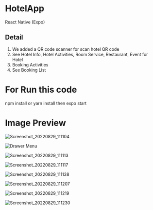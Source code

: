 # HotelApp
React Native (Expo)
## Detail
1. We added a QR code scanner for scan hotel QR code
2. See Hotel Info, Hotel Activities, Room Service, Restaurant, Event for Hotel
3.  Booking Activities
4. See Booking List

# For Run this code 

 npm install or yarn install
then
 expo start
 
 # Image Preview
 
![Screenshot_20220829_111104](https://user-images.githubusercontent.com/25179310/187131289-fe3c879e-d4eb-407d-ae49-842c248e0704.jpg)

![Drawer Menu](https://user-images.githubusercontent.com/25179310/187133608-ace367be-bf85-4759-84ee-9f0082937d0e.jpg)

![Screenshot_20220829_111113](https://user-images.githubusercontent.com/25179310/187131611-58ed61ed-dcf8-4ce0-a0bc-1a68704a411c.jpg)

![Screenshot_20220829_111117](https://user-images.githubusercontent.com/25179310/187131617-f7bd2b68-251a-4763-ae23-4057d7fdafff.jpg)

![Screenshot_20220829_111138](https://user-images.githubusercontent.com/25179310/187131688-e245e6c2-a5bf-4682-abaa-286acd425f5f.jpg)

![Screenshot_20220829_111207](https://user-images.githubusercontent.com/25179310/187131731-07c956c5-7598-4abb-8056-4a533adb1fc2.jpg)

![Screenshot_20220829_111219](https://user-images.githubusercontent.com/25179310/187131747-9878a076-edcc-4051-9a04-5d7c41dc4404.jpg) 

![Screenshot_20220829_111230](https://user-images.githubusercontent.com/25179310/187131765-6a140b6c-3fe3-43e9-abf5-ecda8446c4f6.jpg)
